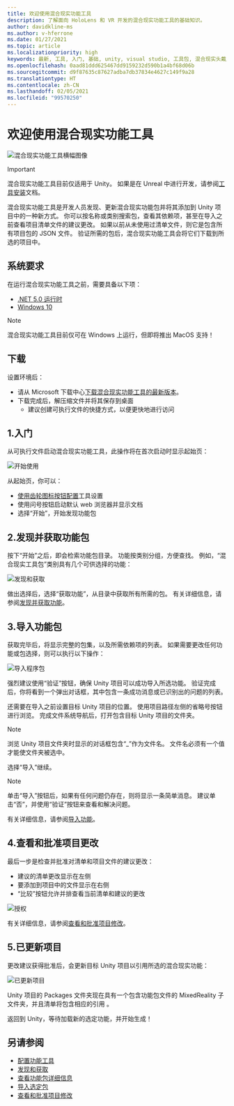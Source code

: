 ```yaml
---
title: 欢迎使用混合现实功能工具
description: 了解面向 HoloLens 和 VR 开发的混合现实功能工具的基础知识。
author: davidkline-ms
ms.author: v-hferrone
ms.date: 01/27/2021
ms.topic: article
ms.localizationpriority: high
keywords: 最新, 工具, 入门, 基础, unity, visual studio, 工具包, 混合现实头戴显示设备, windows 混合现实头戴显示设备, 虚拟现实头戴显示设备, 安装, Windows, HoloLens, 仿真器, unreal, openxr
ms.openlocfilehash: 0aad81ddd625467dd9159232d590b1a4bf68d06b
ms.sourcegitcommit: d9f87635c87627adba7db37834e4627c149f9a28
ms.translationtype: HT
ms.contentlocale: zh-CN
ms.lasthandoff: 02/05/2021
ms.locfileid: "99570250"
---
```

# <a name="welcome-to-the-mixed-reality-feature-tool"></a>欢迎使用混合现实功能工具

![混合现实功能工具横幅图像](images/feature-tool-banner.png)

> [!IMPORTANT]
> 混合现实功能工具目前仅适用于 Unity。 如果是在 Unreal 中进行开发，请参阅[工具安装](../install-the-tools.md)文档。

混合现实功能工具是开发人员发现、更新混合现实功能包并将其添加到 Unity 项目中的一种新方式。 你可以按名称或类别搜索包，查看其依赖项，甚至在导入之前查看项目清单文件的建议更改。 如果以前从未使用过清单文件，则它是包含所有项目包的 JSON 文件。 验证所需的包后，混合现实功能工具会将它们下载到所选的项目中。

## <a name="system-requirements"></a>系统要求

在运行混合现实功能工具之前，需要具备以下项：

* [.NET 5.0 运行时](https://dotnet.microsoft.com/download/dotnet/5.0)
* [Windows 10](https://www.microsoft.com/software-download/windows10ISO)

> [!NOTE]
> 混合现实功能工具目前仅可在 Windows 上运行，但即将推出 MacOS 支持！

## <a name="download"></a>下载 

设置环境后：

* 请从 Microsoft 下载中心[下载混合现实功能工具的最新版本](https://aka.ms/MRFeatureTool)。
* 下载完成后，解压缩文件并将其保存到桌面
    * 建议创建可执行文件的快捷方式，以便更快地进行访问

## <a name="1-getting-started"></a>1.入门

从可执行文件启动混合现实功能工具，此操作将在首次启动时显示起始页：

![开始使用](images/FeatureToolStart.png)

从起始页，你可以：

* [使用齿轮图标按钮配置](configuring-feature-tool.md)工具设置
* 使用问号按钮启动默认 web 浏览器并显示文档
* 选择“开始”，开始发现功能包

## <a name="2-discovering-and-acquiring-feature-packages"></a>2.发现并获取功能包

按下“开始”之后，即会检索功能包目录。 功能按类别分组，方便查找。 例如，“混合现实工具包”类别具有几个可供选择的功能：

![发现和获取](images/FeatureToolDiscovery.png)

做出选择后，选择“获取功能”，从目录中获取所有所需的包。 有关详细信息，请参阅[发现并获取功能](discovering-features.md)。

## <a name="3-importing-feature-packages"></a>3.导入功能包

获取完毕后，将显示完整的包集，以及所需依赖项的列表。 如果需要更改任何功能或包选择，则可以执行以下操作：

![导入程序包](images/FeatureToolImport.png)

强烈建议使用“验证”按钮，确保 Unity 项目可以成功导入所选功能。 验证完成后，你将看到一个弹出对话框，其中包含一条成功消息或已识别出的问题的列表。

还需要在导入之前设置目标 Unity 项目的位置。 使用项目路径左侧的省略号按钮进行浏览。 完成文件系统导航后，打开包含目标 Unity 项目的文件夹。

> [!NOTE]
> 浏览 Unity 项目文件夹时显示的对话框包含“_”作为文件名。 文件名必须有一个值才能使文件夹被选中。

选择“导入”继续。

> [!NOTE]
> 单击“导入”按钮后，如果有任何问题仍存在，则将显示一条简单消息。 建议单击“否”，并使用“验证”按钮来查看和解决问题。

有关详细信息，请参阅[导入功能](importing-features.md)。

## <a name="4-reviewing-and-approving-project-changes"></a>4.查看和批准项目更改

最后一步是检查并批准对清单和项目文件的建议更改：

* 建议的清单更改显示在左侧
* 要添加到项目中的文件显示在右侧
* “比较”按钮允许并排查看当前清单和建议的更改

![授权](images/FeatureToolApprovalRequest.png)

有关详细信息，请参阅[查看和批准项目修改](reviewing-changes.md)。

## <a name="5-project-updated"></a>5.已更新项目

更改建议获得批准后，会更新目标 Unity 项目以引用所选的混合现实功能：

![已更新项目](images/FeatureToolProjectUpdated.png)

Unity 项目的 Packages 文件夹现在具有一个包含功能包文件的 MixedReality 子文件夹，并且清单将包含相应的引用 。

返回到 Unity，等待加载新的选定功能，并开始生成！

## <a name="see-also"></a>另请参阅

- [配置功能工具](configuring-feature-tool.md)
- [发现和获取](discovering-features.md)
- [查看功能包详细信息](viewing-package-details.md)
- [导入选定包](importing-features.md)
- [查看和批准项目修改](reviewing-changes.md)
